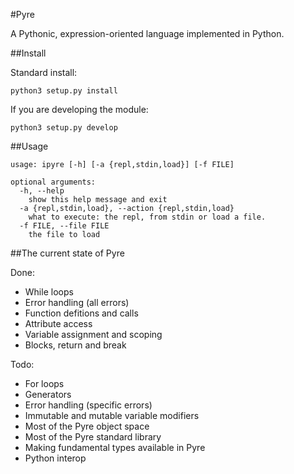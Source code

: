 #Pyre

A Pythonic, expression-oriented language implemented in Python.

##Install

Standard install:

```
python3 setup.py install
```

If you are developing the module:

```
python3 setup.py develop
```

##Usage

```
usage: ipyre [-h] [-a {repl,stdin,load}] [-f FILE]

optional arguments:
  -h, --help                                        
  	show this help message and exit
  -a {repl,stdin,load}, --action {repl,stdin,load}  
  	what to execute: the repl, from stdin or load a file.
  -f FILE, --file FILE
  	the file to load
```

##The current state of Pyre

Done:

* While loops
* Error handling (all errors)
* Function defitions and calls
* Attribute access
* Variable assignment and scoping
* Blocks, return and break

Todo:

* For loops
* Generators
* Error handling (specific errors)
* Immutable and mutable variable modifiers
* Most of the Pyre object space
* Most of the Pyre standard library
* Making fundamental types available in Pyre
* Python interop